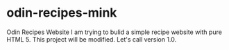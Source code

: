 # odin-recipes-mink
Odin Recipes Website
I am trying to bulid a simple recipe website with pure HTML 5.
This project will be modified.
Let's call version 1.0.
